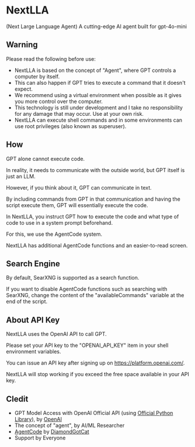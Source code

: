 # NextLLA
(Next Large Language Agent) A cutting-edge AI agent built for gpt-4o-mini

## Warning
Please read the following before use:
- NextLLA is based on the concept of "Agent", where GPT controls a computer by itself.
- This can also happen if GPT tries to execute a command that it doesn't expect.
- We recommend using a virtual environment when possible as it gives you more control over the computer.
- This technology is still under development and I take no responsibility for any damage that may occur. Use at your own risk.
- NextLLA can execute shell commands and in some environments can use root privileges (also known as superuser).

## How
GPT alone cannot execute code.

In reality, it needs to communicate with the outside world, but GPT itself is just an LLM.

However, if you think about it, GPT can communicate in text.

By including commands from GPT in that communication and having the script execute them, GPT will essentially execute the code.

In NextLLA, you instruct GPT how to execute the code and what type of code to use in a system prompt beforehand.

For this, we use the AgentCode system.

NextLLA has additional AgentCode functions and an easier-to-read screen.

## Search Engine
By default, SearXNG is supported as a search function.

If you want to disable AgentCode functions such as searching with SearXNG, change the content of the "availableCommands" variable at the end of the script.

## About API Key
NextLLA uses the OpenAI API to call GPT.

Please set your API key to the "OPENAI_API_KEY" item in your shell environment variables.

You can issue an API key after signing up on https://platform.openai.com/.

NextLLA will stop working if you exceed the free space available in your API key.

## Cledit
- GPT Model Access with OpenAI Official API (using [Official Python Library](https://github.com/openai/openai-python)), by [OpenAI](https://openai.com/ja-JP/)
- The concept of "agent", by AI/ML Researcher
- [AgentCode](https://github.com/DiamondGotCat/AgentGPT) by [DiamondGotCat](https://github.com/DiamondGotCat)
- Support by Everyone
